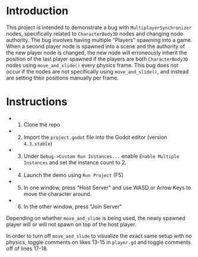 # Introduction
This project is intended to demonstrate a bug with `MultiplayerSynchronizer` nodes, specifically related to `CharacterBody3D` nodes and changing node authority. The bug involves having multiple "Players" spawning into a game. When a second player node is spawned into a scene and the authority of the new player node is changed, the new node will erroneously inherit the position of the last player spawned if the players are both `CharacterBody3D` nodes using `move_and_slide()` every physics frame. This bug does not occur if the nodes are not specifically using `move_and_slide()`, and instead are setting their positions manually per frame.

# Instructions
- 1. Clone the repo
- 2. Import the `project.godot` file into the Godot editor (version `4.3.stable`)
- 3. Under `Debug->Custom Run Instances...` enable `Enable Multiple Instances` and set the instance count to 2.
- 4. Launch the demo using `Run Project` (F5)
- 5. In one window, press "Host Server" and use WASD or Arrow Keys to move the character around.
- 6. In the other window, press "Join Server"

Depending on whether `move_and_slide` is being used, the newly spawned player will or will not spawn on top of the host player.

In order to turn off `move_and_slide` to visualize the exact same setup with no physics, toggle comments on likes 13-15 in `player.gd` and toggle comments off of lines 17-18.